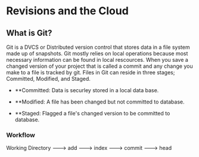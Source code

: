 # Revisions and the Cloud

## What is Git?

Git is a DVCS or Distributed version control that stores data in a file system made up of snapshots. 
Git mostly relies on local operations because most necessary information can be found in local rescources.
When you save a changed version of your project that is called a commit and any change you make to a file is tracked by git.
Files in Git can reside in three stages; Committed, Modified, and Staged.


- **Committed: Data is securley stored in a local data base.

- **Modified: A file has been changed but not committed to database.

- **Staged: Flagged a file's changed version to be committed to database.


### Workflow

Working Directory ---> add ---> index ---> commit ---> head
